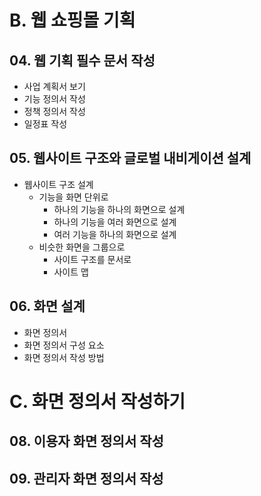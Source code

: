 # B. 웹 쇼핑몰 기획

## 04. 웹 기획 필수 문서 작성
* 사업 계획서 보기
* 기능 정의서 작성
* 정책 정의서 작성
* 일정표 작성

## 05. 웹사이트 구조와 글로벌 내비게이션 설계
* 웹사이트 구조 설계
	* 기능을 화면 단위로
		* 하나의 기능을 하나의 화면으로 설계
		* 하나의 기능을 여러 화면으로 설계
		* 여러 기능을 하나의 화면으로 설계
	* 비슷한 화면을 그룹으로
		* 사이트 구조를 문서로
		* 사이트 맵
	
## 06. 화면 설계	
* 화면 정의서
* 화면 정의서 구성 요소
* 화면 정의서 작성 방법



# C. 화면 정의서 작성하기

## 08. 이용자 화면 정의서 작성

## 09. 관리자 화면 정의서 작성
